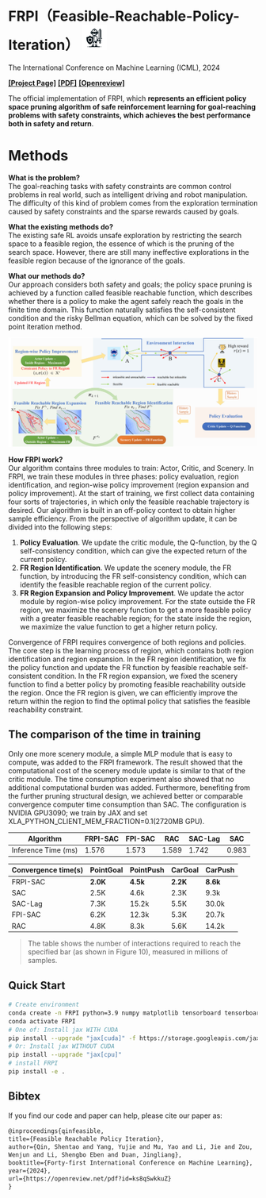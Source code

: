 # FRPI（Feasible-Reachable-Policy-Iteration） <img src="assets/icon.png" width="50">
The International Conference on Machine Learning (ICML), 2024

[**[Project Page]**](https://jackqin007.github.io/FRPI/) [**[PDF]**](https://openreview.net/pdf?id=ks8qSwkkuZ) [**[Openreview]**](https://openreview.net/forum?id=ks8qSwkkuZ)



The official implementation of FRPI, which **represents an efficient policy space pruning algorithm of safe reinforcement learning for goal-reaching problems with safety constraints, which achieves the best performance both in safety and return**. 

# Methods
**What is the problem?**<br>
 The goal-reaching tasks with safety constraints are common control problems in real world, such as intelligent driving and robot manipulation. The difficulty of this kind of problem comes from the exploration termination caused by safety constraints and the sparse rewards caused by goals.

**What the existing methods do?** <br>
 The existing safe RL avoids unsafe exploration by restricting the search space to a feasible region, the essence of which is the pruning of the search space. However, there are still many ineffective explorations in the feasible region because of the ignorance of the goals.

**What our methods do?** <br>
Our approach considers both safety and goals; the policy space pruning is achieved by a function called feasible reachable function, which describes whether there is a policy to make the agent safely reach the goals in the finite time domain. This function naturally satisfies the self-consistent condition and the risky Bellman equation, which can be solved by the fixed point iteration method. 


<p float="left">
<img src="assets/FRPI_framework.png" width="800">
</p>

**How FRPI work?** <br>
Our algorithm contains three modules to train: Actor, Critic, and Scenery. In FRPI, we train these modules in three phases: policy evaluation, region identification, and region-wise policy improvement (region expansion and policy improvement). 
At the start of training, we first collect data containing four sorts of trajectories, in which only the feasible reachable trajectory is desired. Our algorithm is built in an off-policy context to obtain higher sample efficiency. From the perspective of algorithm update, it can be divided into the following steps:

1. **Policy Evaluation**. We update the critic module, the Q-function, by the Q self-consistency condition,  which can give the expected return of the current policy.
2. **FR Region Identification**. We update the scenery module, the FR function, by introducing the FR self-consistency condition, which can identify the feasible reachable region of the current policy.
3. **FR Region Expansion and Policy Improvement**. We update the actor module by region-wise policy improvement. For the state outside the FR region, we maximize the scenery function to get a more feasible policy with a greater feasible reachable region;  for the state inside the region, we maximize the value function to get a higher return policy.

Convergence of FRPI requires convergence of both regions and policies. The core step is the learning process of region, which contains both region identification and region expansion. In the FR region identification, we fix the policy function and update the FR function by feasible reachable self-consistent condition. In the FR region expansion, we fixed the scenery function to find a better policy by promoting feasible reachability outside the region. Once the FR region is given, we can efficiently improve the return within the region to find the optimal policy that satisfies the feasible reachability constraint.


## The comparison of the time in training 
Only one more scenery module, a simple MLP module that is easy to compute, was added to the FRPI framework. The result showed that the computational cost of the scenery module update is similar to that of the critic module. The time consumption experiment also showed that no additional computational burden was added. Furthermore, benefiting from the further pruning structural design, we achieved better or comparable convergence computer time consumption than SAC. 
The configuration is NVIDIA GPU3090; we train by JAX and set XLA_PYTHON_CLIENT_MEM_FRACTION=0.1(2720MB GPU).

| Algorithm     | FRPI-SAC | FPI-SAC | RAC   | SAC-Lag | SAC   |
|---------------|----------|---------|-------|---------|-------|
| Inference Time (ms) | 1.576    | 1.573   | 1.589 | 1.742   | 0.983 |


| Convergence time(s) | PointGoal | PointPush | CarGoal | CarPush |
|-----------|-----------|-----------|---------|---------|
| FRPI-SAC  | **2.0K**      | **4.5k**      | **2.2K**    | **8.6k**    |
| SAC       | 2.5K      | 4.6k      | 2.3K    | 9.3k    |
| SAC-Lag   | 7.3K      | 15.2k     | 5.5K    | 30.0k   |
| FPI-SAC   | 6.2K      | 12.3k     | 5.3K    | 20.7k   |
| RAC       | 4.8K      | 8.3k      | 5.6K    | 14.2k   |
>The table shows the number of interactions required to reach the specified bar (as shown in Figure 10), measured in millions of samples.

## Quick Start
```bash
# Create environment
conda create -n FRPI python=3.9 numpy matplotlib tensorboard tensorboardX cyipopt pandas
conda activate FRPI
# One of: Install jax WITH CUDA
pip install --upgrade "jax[cuda]" -f https://storage.googleapis.com/jax-releases/jax_cuda_releases.html
# Or: Install jax WITHOUT CUDA
pip install --upgrade "jax[cpu]"
# install FRPI
pip install -e .
```

## Bibtex

If you find our code and paper can help, please cite our paper as:
```
@inproceedings{qinfeasible,
title={Feasible Reachable Policy Iteration},
author={Qin, Shentao and Yang, Yujie and Mu, Yao and Li, Jie and Zou, Wenjun and Li, Shengbo Eben and Duan, Jingliang},
booktitle={Forty-first International Conference on Machine Learning},
year={2024},
url={https://openreview.net/pdf?id=ks8qSwkkuZ}
}
```











